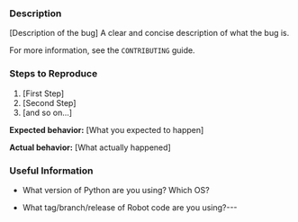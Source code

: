 ### Description

[Description of the bug]
A clear and concise description of what the bug is.

For more information, see the `CONTRIBUTING` guide.

### Steps to Reproduce

1. [First Step]
2. [Second Step]
3. [and so on...]

**Expected behavior:** [What you expected to happen]

**Actual behavior:** [What actually happened]

### Useful Information

- What version of Python are you using? Which OS?

- What tag/branch/release of Robot code are you using?---

